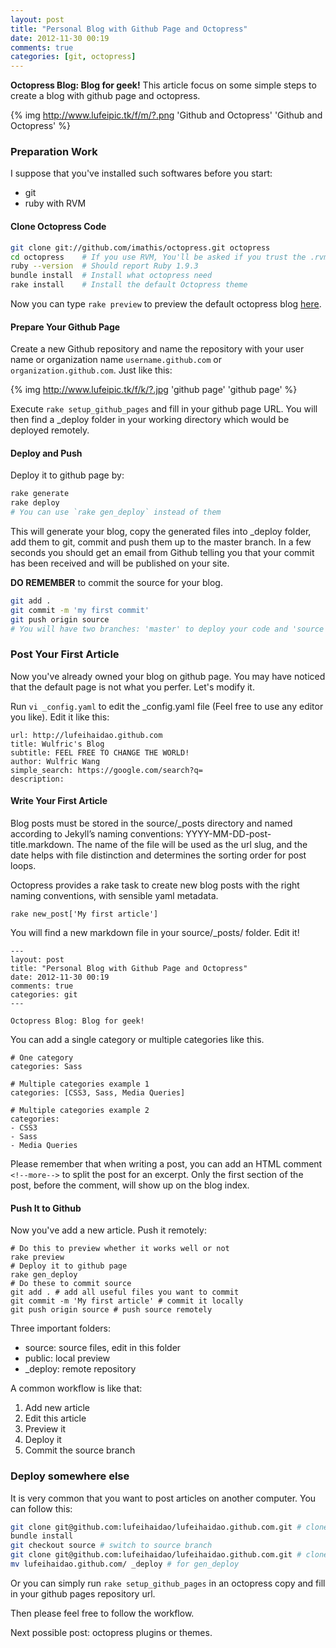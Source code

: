 ```yaml
---
layout: post
title: "Personal Blog with Github Page and Octopress"
date: 2012-11-30 00:19
comments: true
categories: [git, octopress] 
---
```


**Octopress Blog: Blog for geek!** This article focus on some simple steps to create a blog with github page and octopress.

{% img http://www.lufeipic.tk/f/m/?.png 'Github and Octopress' 'Github and Octopress' %}

<!-- more -->

### Preparation Work



I suppose that you've installed such softwares before you start:

* git
* ruby with RVM

#### Clone Octopress Code

``` bash
git clone git://github.com/imathis/octopress.git octopress
cd octopress    # If you use RVM, You'll be asked if you trust the .rvmrc file (say yes).
ruby --version  # Should report Ruby 1.9.3
bundle install  # Install what octopress need
rake install    # Install the default Octopress theme
```

Now you can type `rake preview` to preview the default octopress blog [here](localhost:4000).

#### Prepare Your Github Page

Create a new Github repository and name the repository with your user name or organization name `username.github.com` or `organization.github.com`. Just like this:   

{% img http://www.lufeipic.tk/f/k/?.jpg 'github page' 'github page' %}

Execute `rake setup_github_pages` and fill in your github page URL. You will then find a _deploy folder in your working directory which would be deployed remotely.

#### Deploy and Push

Deploy it to github page by:

```bash
rake generate
rake deploy
# You can use `rake gen_deploy` instead of them
```

This will generate your blog, copy the generated files into _deploy folder, add them to git, commit and push them up to the master branch. In a few seconds you should get an email from Github telling you that your commit has been received and will be published on your site.

**DO REMEMBER** to commit the source for your blog. 

```bash
git add .
git commit -m 'my first commit'
git push origin source
# You will have two branches: 'master' to deploy your code and 'source' to write and change your blog.
```

  
 
### Post Your First Article



Now you've already owned your blog on github page. You may have noticed that the default page is not what you perfer. Let's modify it.

Run `vi _config.yaml` to edit the _config.yaml file (Feel free to use any editor you like). Edit it like this:  
```
url: http://lufeihaidao.github.com
title: Wulfric's Blog
subtitle: FEEL FREE TO CHANGE THE WORLD!
author: Wulfric Wang
simple_search: https://google.com/search?q=
description:
```

#### Write Your First Article

Blog posts must be stored in the source/_posts directory and named according to Jekyll’s naming conventions: YYYY-MM-DD-post-title.markdown. The name of the file will be used as the url slug, and the date helps with file distinction and determines the sorting order for post loops.

Octopress provides a rake task to create new blog posts with the right naming conventions, with sensible yaml metadata.

```
rake new_post['My first article']
```

You will find a new markdown file in your source/_posts/ folder. Edit it!

```
---
layout: post
title: "Personal Blog with Github Page and Octopress"
date: 2012-11-30 00:19
comments: true
categories: git 
---

Octopress Blog: Blog for geek!
```

You can add a single category or multiple categories like this.

```
# One category
categories: Sass

# Multiple categories example 1
categories: [CSS3, Sass, Media Queries]

# Multiple categories example 2
categories:
- CSS3
- Sass
- Media Queries
```

Please remember that when writing a post, you can add an HTML comment `<!--more-->` to split the post for an excerpt. Only the first section of the post, before the comment, will show up on the blog index.

#### Push It to Github

Now you've add a new article. Push it remotely:

```
# Do this to preview whether it works well or not
rake preview
# Deploy it to github page
rake gen_deploy
# Do these to commit source
git add . # add all useful files you want to commit
git commit -m 'My first article' # commit it locally
git push origin source # push source remotely
```

Three important folders:

* source: source files, edit in this folder
* public: local preview
* _deploy: remote repository

A common workflow is like that:

1. Add new article
2. Edit this article
3. Preview it
4. Deploy it
5. Commit the source branch



### Deploy somewhere else



It is very common that you want to post articles on another computer. You can follow this:

``` bash
git clone git@github.com:lufeihaidao/lufeihaidao.github.com.git # clone your code
bundle install
git checkout source # switch to source branch
git clone git@github.com:lufeihaidao/lufeihaidao.github.com.git # clone your code
mv lufeihaidao.github.com/ _deploy # for gen_deploy
```

Or you can simply run `rake setup_github_pages` in an octopress copy and fill in your github pages repository url.

Then please feel free to follow the workflow.

Next possible post: octopress plugins or themes.



